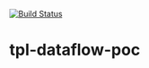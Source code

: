 [![Build Status](https://travis-ci.org/pedromsmoreira/tpl-dataflow-poc.svg?branch=master)](https://travis-ci.org/pedromsmoreira/tpl-dataflow-poc)
# tpl-dataflow-poc
